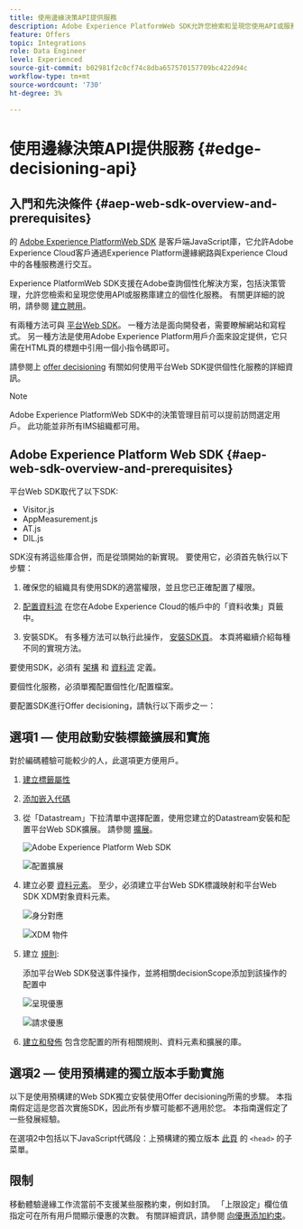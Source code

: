 ```yaml
---
title: 使用邊緣決策API提供服務
description: Adobe Experience PlatformWeb SDK允許您檢索和呈現您使用API或服務庫建立的個性化服務。
feature: Offers
topic: Integrations
role: Data Engineer
level: Experienced
source-git-commit: b02981f2c0cf74c8dba657570157709bc422d94c
workflow-type: tm+mt
source-wordcount: '730'
ht-degree: 3%

---
```



# 使用邊緣決策API提供服務 {#edge-decisioning-api}

## 入門和先決條件 {#aep-web-sdk-overview-and-prerequisites}

的 [Adobe Experience PlatformWeb SDK](https://experienceleague.adobe.com/docs/experience-platform/edge/home.html#video-overview) 是客戶端JavaScript庫，它允許Adobe Experience Cloud客戶通過Experience Platform邊緣網路與Experience Cloud中的各種服務進行交互。

Experience PlatformWeb SDK支援在Adobe查詢個性化解決方案，包括決策管理，允許您檢索和呈現您使用API或服務庫建立的個性化服務。 有關更詳細的說明，請參閱 [建立聘用](../../get-started/starting-offer-decisioning.md)。

有兩種方法可與 [平台Web SDK](https://experienceleague.adobe.com/docs/experience-platform/edge/home.html#video-overview)。 一種方法是面向開發者，需要瞭解網站和寫程式。 另一種方法是使用Adobe Experience Platform用戶介面來設定提供，它只需在HTML頁的標題中引用一個小指令碼即可。

請參閱上 [offer decisioning](https://experienceleague.adobe.com/docs/experience-platform/edge/personalization/offer-decisioning/offer-decisioning-overview.html?lang=en#enabling-offer-decisioning) 有關如何使用平台Web SDK提供個性化服務的詳細資訊。

>[!NOTE]
>
>Adobe Experience PlatformWeb SDK中的決策管理目前可以提前訪問選定用戶。 此功能並非所有IMS組織都可用。

## Adobe Experience Platform Web SDK  {#aep-web-sdk-overview-and-prerequisites}

平台Web SDK取代了以下SDK:

* Visitor.js
* AppMeasurement.js
* AT.js
* DIL.js

SDK沒有將這些庫合併，而是從頭開始的新實現。 要使用它，必須首先執行以下步驟：

1. 確保您的組織具有使用SDK的適當權限，並且您已正確配置了權限。

   <!-- For more detailed instructions, refer to the documentation on using the [Adobe Experience Platform Web SDK](). -->

1. [配置資料流](https://experienceleague.adobe.com/docs/experience-platform/edge/fundamentals/datastreams.html?lang=en) 在您在Adobe Experience Cloud的帳戶中的「資料收集」頁籤中。

1. 安裝SDK。 有多種方法可以執行此操作， [安裝SDK頁](https://experienceleague.adobe.com/docs/experience-platform/edge/fundamentals/installing-the-sdk.html?lang=en)。 本頁將繼續介紹每種不同的實現方法。

要使用SDK，必須有 [架構](../../../start/get-started-schemas.md) 和 [資料流](../../../start/get-started-datasets.md) 定義。

<!-- ****TODO - Configure schema**** -->

要個性化服務，必須單獨配置個性化/配置檔案。

<!-- Refer to the [doc](www.link.com) for detailed instructions.  -->

要配置SDK進行Offer decisioning，請執行以下兩步之一：

## 選項1 — 使用啟動安裝標籤擴展和實施

對於編碼體驗可能較少的人，此選項更方便用戶。

1. [建立標籤屬性](https://experienceleague.adobe.com/docs/experience-platform/tags/admin/companies-and-properties.html?lang=en)

1. [添加嵌入代碼](https://experienceleague.adobe.com/docs/core-services-learn/implementing-in-websites-with-launch/configure-launch/launch-add-embed.html?lang=en)

1. 從「Datastream」下拉清單中選擇配置，使用您建立的Datastream安裝和配置平台Web SDK擴展。 請參閱 [擴展](https://experienceleague.adobe.com/docs/experience-platform/tags/ui/extensions/overview.html?lang=en)。

   ![Adobe Experience Platform Web SDK](../../assets/installed-catalog-web-sdk.png)

   ![配置擴展](../../assets/configure-sdk-extension.png)

1. 建立必要 [資料元素](https://experienceleague.adobe.com/docs/experience-platform/tags/ui/data-elements.html?lang=en)。 至少，必須建立平台Web SDK標識映射和平台Web SDK XDM對象資料元素。

   ![身分對應](../../assets/sdk-identity-map.png)

   ![XDM 物件](../../assets/xdm-object.png)

1. 建立 [規則](https://experienceleague.adobe.com/docs/experience-platform/tags/ui/rules.html?lang=en):

   添加平台Web SDK發送事件操作，並將相關decisionScope添加到該操作的配置中

   ![呈現優惠](../../assets/rule-render-offer.png)

   ![請求優惠](../../assets/rule-request-offer.png)

1. [建立和發佈](https://experienceleague.adobe.com/docs/experience-platform/tags/publish/libraries.html?lang=en) 包含您配置的所有相關規則、資料元素和擴展的庫。

## 選項2 — 使用預構建的獨立版本手動實施

以下是使用預構建的Web SDK獨立安裝使用Offer decisioning所需的步驟。 本指南假定這是您首次實施SDK，因此所有步驟可能都不適用於您。 本指南還假定了一些發展經驗。

在選項2中包括以下JavaScript代碼段：上預構建的獨立版本 [此頁](https://experienceleague.adobe.com/docs/experience-platform/edge/fundamentals/installing-the-sdk.html?lang=en) 的 `<head>` 的子菜單。


## 限制

移動體驗邊緣工作流當前不支援某些服務約束，例如封頂。 「上限設定」欄位值指定可在所有用戶間顯示優惠的次數。 有關詳細資訊，請參閱 [向優惠添加約束](../../offer-library/add-constraints.md#capping)。
